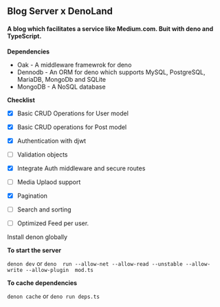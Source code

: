## Blog Server x DenoLand 

#### A blog which facilitates a service like Medium.com. Buit with deno and TypeScript. 

**Dependencies**

* Oak - A middleware framewrok for deno 
* Dennodb - An ORM for deno which supports MySQL, PostgreSQL, MariaDB, MongoDb and SQLite
* MongoDB - A NoSQL database 

**Checklist**

- [x] Basic CRUD Operations for User model
- [x] Basic CRUD operations for Post model
- [x] Authentication with djwt 
- [ ] Validation objects
- [x] Integrate Auth middleware and secure routes
- [ ] Media Uplaod support 
- [x] Pagination 
- [ ] Search and sorting 
- [ ] Optimized Feed per user.


Install denon globally

**To start the server** 

`denon dev` or `deno  run --allow-net --allow-read --unstable --allow-write --allow-plugin  mod.ts`

**To cache dependencies**

`denon cache` or `deno run deps.ts` 





